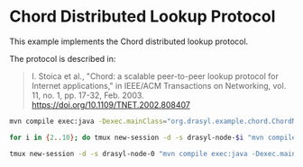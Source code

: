 # Chord Distributed Lookup Protocol

This example implements the Chord distributed lookup protocol.

The protocol is described in:

> I. Stoica et al., "Chord: a scalable peer-to-peer lookup protocol for Internet applications," in IEEE/ACM Transactions on Networking, vol. 11, no. 1, pp. 17-32, Feb. 2003. https://doi.org/10.1109/TNET.2002.808407

```bash
mvn compile exec:java -Dexec.mainClass="org.drasyl.example.chord.ChordNode" -Didentity=/root/Identities/drasyl-1.identity -Dexec.args=""

for i in {2..10}; do tmux new-session -d -s drasyl-node-$i "mvn compile exec:java -Dexec.mainClass=\"org.drasyl.example.chord.ChordNode\" -Didentity=/Users/heiko/Development/drasyl-non-public/Identities/drasyl-${i}.identity -Dexec.args=\"023dad452b3dbb223fddd8a72324bd1018f2b4af900180e3748877fefbe216e7\""; sleep 60; done

tmux new-session -d -s drasyl-node-0 "mvn compile exec:java -Dexec.mainClass="org.drasyl.example.chord.ChordNode" -Didentity=drasyl-1.identity -Dexec.args=""" && for i in {2..100}; do; echo $i; tmux new-session -d -s drasyl-node-$i "mvn compile exec:java -Dexec.mainClass=\"org.drasyl.example.chord.ChordNode\" -Didentity=/Users/heiko/Development/drasyl-non-public/Identities/drasyl-${i}.identity -Dexec.args=\"023dad452b3dbb223fddd8a72324bd1018f2b4af900180e3748877fefbe216e7\""; sleep 1; done
```
